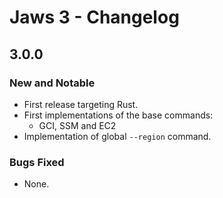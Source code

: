 # Jaws 3 - Changelog

## 3.0.0

### New and Notable
* First release targeting Rust.
* First implementations of the base commands:
  * GCI, SSM and EC2
* Implementation of global `--region` command.

### Bugs Fixed
* None.
